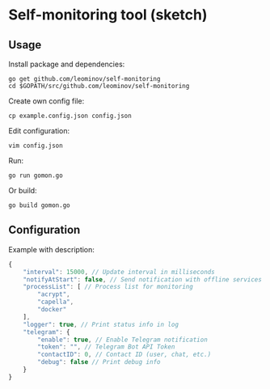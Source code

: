 Self-monitoring tool (sketch)
=============================

Usage
-----
Install package and dependencies:
```shell
go get github.com/leominov/self-monitoring
cd $GOPATH/src/github.com/leominov/self-monitoring
```
Create own config file:
```shell
cp example.config.json config.json
```
Edit configuration:
```shell
vim config.json
```
Run:
```shell
go run gomon.go
```
Or build:
```shell
go build gomon.go
```

Configuration
-------------
Example with description:
```javascript
{
    "interval": 15000, // Update interval in milliseconds
    "notifyAtStart": false, // Send notification with offline services on start
	"processList": [ // Process list for monitoring
        "acrypt",
		"capella",
		"docker"
    ],
    "logger": true, // Print status info in log
    "telegram": {
        "enable": true, // Enable Telegram notification
        "token": "", // Telegram Bot API Token
        "contactID": 0, // Contact ID (user, chat, etc.)
        "debug": false // Print debug info
    }
}
```
